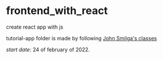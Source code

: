 # frontend_with_react
 create react app with js

 tutorial-app folder is made by following [John Smilga's classes](https://www.udemy.com/course/react-tutorial-and-projects-course/)
 
 *start date*: 24 of february of 2022.
